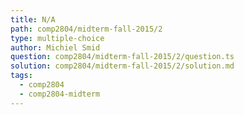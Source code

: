 ```yaml
---
title: N/A
path: comp2804/midterm-fall-2015/2
type: multiple-choice
author: Michiel Smid
question: comp2804/midterm-fall-2015/2/question.ts
solution: comp2804/midterm-fall-2015/2/solution.md
tags:
  - comp2804
  - comp2804-midterm
---
```

